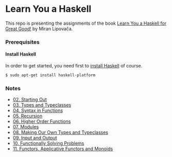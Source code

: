 # Learn You a Haskell

This repo is presenting the assignments of the book [Learn You a Haskell for Great Good!](http://learnyouahaskell.com/) by Miran Lipovača.

### Prerequisites
#### Install Haskell
In order to get started, you need first to [install Haskell](https://www.haskell.org/platform/) of course.
```bash
$ sudo apt-get install haskell-platform
```

### Notes
- [02. Starting Out](02_starting_out/notes.md)
- [03. Types and Typeclasses](03_types_and_typeclasses/notes.md)
- [04. Syntax in Functions](04_syntax_in_functions/notes.md)
- [05. Recursion](05_recursion/notes.md)
- [06. Higher Order Functions](06_higher_order_functions/notes.md)
- [07. Modules](07_modules/notes.md)
- [08. Making Our Own Types and Typeclasses](08_making_our_own_types_and_typeclasses/notes.md)
- [09. Input and Output](09_input_and_output/notes.md)
- [10. Functionally Solving Problems](10_functionally_solving_problems/notes.md)
- [11. Functors, Applicative Functors and Monoids](11_functors_applicative_functors_and_monoids/notes.md)
